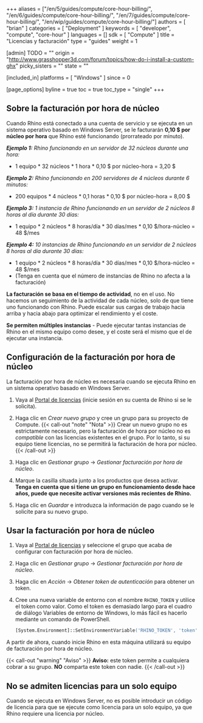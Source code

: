 ﻿+++
aliases = ["/en/5/guides/compute/core-hour-billing/", "/en/6/guides/compute/core-hour-billing/", "/en/7/guides/compute/core-hour-billing/", "/en/wip/guides/compute/core-hour-billing/"]
authors = [ "brian" ]
categories = [ "Deployment" ]
keywords = [ "developer", "compute", "core-hour" ]
languages = []
sdk = [ "Compute" ]
title = "Licencias y facturación"
type = "guides"
weight = 1

[admin]
TODO = ""
origin = "http://www.grasshopper3d.com/forum/topics/how-do-i-install-a-custom-ghx"
picky_sisters = ""
state = ""

[included_in]
platforms = [ "Windows" ]
since = 0

[page_options]
byline = true
toc = true
toc_type = "single"
+++


## Sobre la facturación por hora de núcleo

Cuando Rhino está conectado a una cuenta de servicio y se ejecuta en un sistema operativo basado en Windows Server, se le facturarán **0,10 $ por núcleo por hora** que Rhino esté funcionando (prorrateado por minuto).

***Ejemplo 1:** Rhino funcionando en un servidor de 32 núcleos durante una hora:*

  * 1 equipo * 32 núcleos * 1 hora * 0,10 $ por núcleo-hora = 3,20 $

***Ejemplo 2:** Rhino funcionando en 200 servidores de 4 núcleos durante 6 minutos:*

  * 200 equipos * 4 núcleos * 0,1 horas * 0,10 $ por núcleo-hora = 8,00 $

***Ejemplo 3:** 1 instancia de Rhino funcionando en un servidor de 2 núcleos 8 horas al día durante 30 días:*
  * 1 equipo * 2 núcleos * 8 horas/día * 30 días/mes * 0,10 $/hora-núcleo = 48 $/mes

***Ejemplo 4:** 10 instancias de Rhino funcionando en un servidor de 2 núcleos 8 horas al día durante 30 días:*
  * 1 equipo * 2 núcleos * 8 horas/día * 30 días/mes * 0,10 $/hora-núcleo = 48 $/mes
  * (Tenga en cuenta que el número de instancias de Rhino no afecta a la facturación)

**La facturación se basa en el tiempo de actividad**, no en el uso. No hacemos un seguimiento de la actividad de cada núcleo, solo de que tiene uno funcionando con Rhino. Puede escalar sus cargas de trabajo hacia arriba y hacia abajo para optimizar el rendimiento y el coste.

**Se permiten múltiples instancias** - Puede ejecutar tantas instancias de Rhino en el mismo equipo como desee, y el coste será el mismo que el de ejecutar una instancia.

## Configuración de la facturación por hora de núcleo

La facturación por hora de núcleo es necesaria cuando se ejecuta Rhino en un sistema operativo basado en Windows Server.

1. Vaya al [Portal de licencias](https://www.rhino3d.com/licenses?_forceEmpty=true) (inicie sesión en su cuenta de Rhino si se le solicita).
2. Haga clic en _Crear nuevo grupo_ y cree un grupo para su proyecto de Compute. {{< call-out "note" "Nota" >}}
Crear un nuevo grupo no es estrictamente necesario, pero la facturación de hora por núcleo no es *compatible* con las licencias existentes en el grupo. Por lo tanto, si su equipo tiene licencias, no se permitirá la facturación de hora por núcleo.
{{< /call-out >}}

3. Haga clic en _Gestionar grupo_ -> _Gestionar facturación por hora de núcleo_.
4. Marque la casilla situada junto a los productos que desea activar. \
**Tenga en cuenta que si tiene un grupo en funcionamiento desde hace años, puede que necesite activar versiones más recientes de Rhino.**
5. Haga clic en _Guardar_ e introduzca la información de pago cuando se le solicite para su nuevo grupo.

## Usar la facturación por hora de núcleo

1. Vaya al [Portal de licencias](https://www.rhino3d.com/licenses?_forceEmpty=true) y seleccione el grupo que acaba de configurar con facturación por hora de núcleo.
1. Haga clic en _Gestionar grupo_ -> _Gestionar facturación por hora de núcleo_.
2. Haga clic en _Acción_ -> _Obtener token de autenticación_ para obtener un token.
3. Cree una nueva variable de entorno con el nombre `RHINO_TOKEN` y utilice el token como valor. Como el token es demasiado largo para el cuadro de diálogo Variables de entorno de Windows, lo más fácil es hacerlo mediante un comando de PowerShell.

    ```ps
    [System.Environment]::SetEnvironmentVariable('RHINO_TOKEN', 'token', 'Machine')
    ```

A partir de ahora, cuando inicie Rhino en esta máquina utilizará su equipo de facturación por hora de núcleo.

{{< call-out "warning" "Aviso" >}}
<strong>Aviso:</strong> este token permite a cualquiera cobrar a su grupo. <strong>NO</strong> comparta este token con nadie.
{{< /call-out >}}

## No se admiten licencias para un solo equipo

Cuando se ejecuta en Windows Server, no es posible introducir un código de licencia para que se ejecute como licencia para un solo equipo, ya que Rhino requiere una licencia por núcleo.
